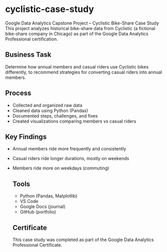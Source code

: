 # cyclistic-case-study
Google Data Analytics Capstone Project – Cyclistic Bike-Share Case Study
This project analyzes historical bike-share data from Cyclistic (a fictional bike-share company in Chicago) as part of the Google Data Analytics Professional certification.

## Business Task 
Determine how annual members and casual riders use Cyclistic bikes differently, to recommend strategies for converting casual riders into annual members.

## Process 
- Collected and organized raw data
- Cleaned data using Python (Pandas)
- Documented steps, challenges, and fixes
- Created visualizations comparing members vs casual riders

## Key Findings 
- Annual members ride more frequently and consistently
- Casual riders ride longer durations, mostly on weekends
- Members ride more on weekdays (commuting)

  ## Tools
  - Python (Pandas, Matplotlib)
  - VS Code
  - Google Docs (journal)
  - GitHub (portfolio)

  ## Certificate
  This case study was completed as part of the Google Data Analytics Professional    Certificate.
